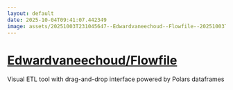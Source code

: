 ```yaml
---
layout: default
date: 2025-10-04T09:41:07.442349
image: assets/20251003T231045647--Edwardvaneechoud--Flowfile--20251003T231356285--cropped.png
---
```


# [Edwardvaneechoud/Flowfile](https://github.com/Edwardvaneechoud/Flowfile)

Visual ETL tool with drag-and-drop interface powered by Polars dataframes
